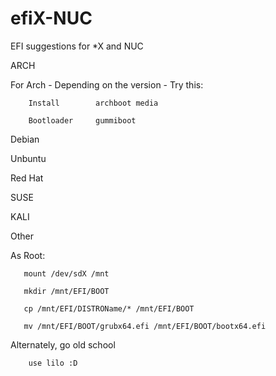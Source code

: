 # efiX-NUC
EFI suggestions for *X and NUC


ARCH

For Arch - Depending on the version - Try this:

        Install        archboot media

        Bootloader     gummiboot
       
Debian

Unbuntu

Red Hat


SUSE

KALI

Other
       
  As Root:
       
       mount /dev/sdX /mnt
       
       mkdir /mnt/EFI/BOOT
       
       cp /mnt/EFI/DISTROName/* /mnt/EFI/BOOT
       
       mv /mnt/EFI/BOOT/grubx64.efi /mnt/EFI/BOOT/bootx64.efi
      
       
Alternately, go old school

        use lilo :D
       
